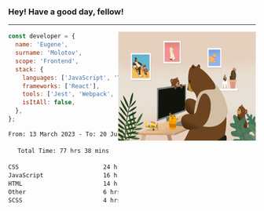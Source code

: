### Hey! Have a good day, fellow!
---
<img align='right' alt='GIF' vertical-align='center' src='./src/giphy.gif' width='280px' height='222px'/>

```javascript
const developer = {
  name: 'Eugene',
  surname: 'Molotov',
  scope: 'Frontend',
  stack: {
    languages: ['JavaScript', 'TypeScript'],
    frameworks: ['React'],
    tools: ['Jest', 'Webpack', 'Sass'],
    isItAll: false,
  },
};
```

<div align="center">
<!--START_SECTION:waka-->

```txt
From: 13 March 2023 - To: 20 July 2023

Total Time: 77 hrs 38 mins

CSS                        24 hrs 54 mins  ✎✎✎✎✎✎✎✎.................   32.09 %
JavaScript                 16 hrs 46 mins  ✎✎✎✎✎....................   21.60 %
HTML                       14 hrs 25 mins  ✎✎✎✎✎....................   18.57 %
Other                      6 hrs 51 mins   ✎✎.......................   08.84 %
SCSS                       4 hrs 56 mins   ✎✎.......................   06.36 %
```

<!--END_SECTION:waka-->


